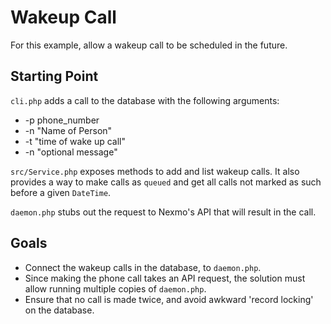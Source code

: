 Wakeup Call
===========

For this example, allow a wakeup call to be scheduled in the future.

Starting Point
--------------
`cli.php` adds a call to the database with the following arguments:
- -p phone_number
- -n "Name of Person"
- -t "time of wake up call"
- -n "optional message"

`src/Service.php` exposes methods to add and list wakeup calls. It also provides a way to make calls as `queued` and 
get all calls not marked as such before a given `DateTime`.

`daemon.php` stubs out the request to Nexmo's API that will result in the call.

Goals
-----
- Connect the wakeup calls in the database, to `daemon.php`.
- Since making the phone call takes an API request, the solution must allow running multiple copies of `daemon.php`.
- Ensure that no call is made twice, and avoid awkward 'record locking' on the database. 